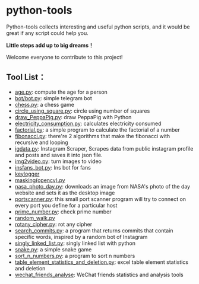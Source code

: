 # python-tools
Python-tools collects interesting and useful python scripts, and it would be great if any script could help you.

**Little steps add up to big dreams！**

Welcome everyone to contribute to this project!


## Tool List：
- [age.py](https://github.com/Henry-Jia/python-tools/blob/master/age.py): compute the age for a person
- [bot/bot.py](https://github.com/Henry-Jia/python-tools/blob/master/bot/bot.py): simple telegram bot
- [chess.py](https://github.com/Henry-Jia/python-tools/blob/master/chess.py): a chess game
- [circle_using_square.py](https://github.com/Henry-Jia/python-tools/blob/master/circle_using_square.py): circle using number of squares
- [draw_PeppaPig.py](https://github.com/Henry-Jia/python-tools/blob/master/draw_PeppaPig.py): draw PeppaPig with Python
- [electricity_consumption.py](https://github.com/Henry-Jia/python-tools/blob/master/electricity_consumption.py): calculates electricity consumed
- [factorial.py](https://github.com/Henry-Jia/python-tools/blob/master/factorial.py): a simple program to calculate the factorial of a number 
- [fibonacci.py](https://github.com/Henry-Jia/python-tools/blob/master/fibonacci.py): there're 2 algorithms that make the fibonacci with recursive and looping
- [igdata.py](https://github.com/Henry-Jia/python-tools/blob/master/igdata.py): Instagram Scraper, Scrapes data from public instagram profile and posts and saves it into json file.
- [img2video.py](https://github.com/Henry-Jia/python-tools/blob/master/img2video.py): turn images to video
- [insfans_bot.py](https://github.com/Henry-Jia/python-tools/blob/master/insfans.py): Ins bot for fans
- [keylogger](https://github.com/Henry-Jia/python-tools/tree/master/keylogger)
- [masking(opencv).py](https://github.com/Henry-Jia/python-tools/blob/master/masking(opencv).py)
- [nasa_photo_day.py](https://github.com/Henry-Jia/python-tools/blob/master/nasa_photo_day.py): downloads an image from NASA's photo of the day website and sets it as the desktop image
- [portscanner.py](https://github.com/Henry-Jia/python-tools/blob/master/portscanner.py): this small port scanner program will try to connect on every port you define for a particular host
- [prime_number.py](https://github.com/Henry-Jia/python-tools/blob/master/prime_number.py): check prime number
- [random_walk.py](https://github.com/Henry-Jia/python-tools/blob/master/random_walk.py)
- [rotany_cipher.py](https://github.com/Henry-Jia/python-tools/blob/master/rotany_cipher.py): rot any cipher
- [search_commits.py](https://github.com/Henry-Jia/python-tools/blob/master/search_commits.py): a program that returns commits that contain specific words, inspired by a random bot of Instagram
- [singly_linked_list.py](https://github.com/Henry-Jia/python-tools/blob/master/singly_linked_list.py): singly linked list with python
- [snake.py](https://github.com/Henry-Jia/python-tools/blob/master/snake.py): a simple snake game
- [sort_n_numbers.py](https://github.com/Henry-Jia/python-tools/blob/master/sort_n_numbers.py): a program to sort n numbers
- [table_element_statistics_and_deletion.py](https://github.com/Henry-Jia/python-tools/blob/master/table_element_statistics_and_deletion.py): excel table element statistics and deletion
- [wechat_friends_analyse](https://github.com/Henry-Jia/python-tools/tree/master/wechat_friends_analyse): WeChat friends statistics and analysis tools

